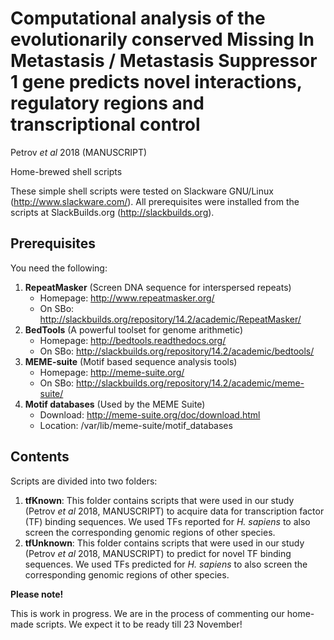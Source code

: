 # Computational analysis of the evolutionarily conserved Missing In Metastasis / Metastasis Suppressor 1 gene predicts novel interactions, regulatory regions and transcriptional control

Petrov _et al_ 2018 (MANUSCRIPT)

Home-brewed shell scripts

These simple shell scripts were tested on Slackware GNU/Linux (http://www.slackware.com/). All prerequisites were installed from the scripts at SlackBuilds.org (http://slackbuilds.org).

## Prerequisites

You need the following:

1.  **RepeatMasker** (Screen DNA sequence for interspersed repeats)
    * Homepage: http://www.repeatmasker.org/
    * On SBo: http://slackbuilds.org/repository/14.2/academic/RepeatMasker/
2.  **BedTools** (A powerful toolset for genome arithmetic)
    * Homepage: http://bedtools.readthedocs.org/
    * On SBo: http://slackbuilds.org/repository/14.2/academic/bedtools/
3.  **MEME-suite** (Motif based sequence analysis tools)
    * Homepage: http://meme-suite.org/
    * On SBo: http://slackbuilds.org/repository/14.2/academic/meme-suite/
4.  **Motif databases** (Used by the MEME Suite)
    * Download: http://meme-suite.org/doc/download.html
    * Location: /var/lib/meme-suite/motif_databases

## Contents

Scripts are divided into two folders:

1.  **tfKnown**: This folder contains scripts that were used in our study (Petrov _et al_ 2018, MANUSCRIPT) to acquire data for transcription factor (TF) binding sequences. We used TFs reported for _H. sapiens_ to also screen the corresponding genomic regions of other species.
2.   **tfUnknown**: This folder contains scripts that were used in our study (Petrov _et al_ 2018, MANUSCRIPT) to predict for novel TF binding sequences. We used TFs predicted for _H. sapiens_ to also screen the corresponding genomic regions of other species.

**Please note!**

This is work in progress. We are in the process of commenting our home-made scripts. We expect it to be ready till 23 November!
